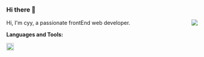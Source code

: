 ### Hi there 👋
<img align="right" src="https://github-readme-stats.vercel.app/api?username=cyyjs&show_icons=true&hide_title=true&theme=radical" />

Hi, I'm cyy, a passionate  frontEnd web developer.

**Languages and Tools:**

<img height="20" src="./javascript.png">

<!--img align="right" src="https://github-readme-stats.vercel.app/api/top-langs/?username=cyyjs&layout=compact&theme=radical" /-->
